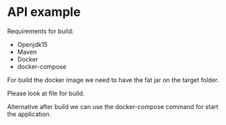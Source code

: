 #  API example

Requirements for build:
 - Openjdk15
 - Maven
 - Docker
 - docker-compose

For build the docker image we need to have the fat jar on the target folder.


Please look at file for build.

Alternative after build we can use the docker-compose command for start the application.



